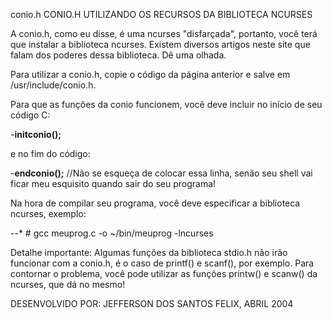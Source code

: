 conio.h
CONIO.H UTILIZANDO OS RECURSOS DA BIBLIOTECA NCURSES     



 A conio.h, como eu disse, é uma ncurses "disfarçada", portanto, você terá que instalar a biblioteca ncurses. Existem diversos artigos neste site que falam dos poderes dessa biblioteca. Dê uma olhada.

Para utilizar a conio.h, copie o código da página anterior e salve em /usr/include/conio.h.

Para que as funções da conio funcionem, você deve incluir no início de seu código C:

-**initconio();**

e no fim do código:

-**endconio();** //Não se esqueça de colocar essa linha, senão seu shell vai ficar meu esquisito quando sair do seu programa!

Na hora de compilar seu programa, você deve especificar a biblioteca ncurses, exemplo:

--*    # gcc meuprog.c -o ~/bin/meuprog -lncurses

Detalhe importante: Algumas funções da biblioteca stdio.h não irão funcionar com a conio.h, é o caso de printf() e scanf(), por exemplo. Para contornar o problema, você pode utilizar as funções printw() e scanw() da ncurses, que dá no mesmo!







DESENVOLVIDO POR: JEFFERSON DOS SANTOS FELIX, ABRIL 2004 
